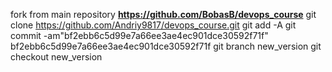 fork from main repository **https://github.com/BobasB/devops_course**
git clone https://github.com/Andriy9817/devops_course.git
git add -A
git commit -am"bf2ebb6c5d99e7a66ee3ae4ec901dce30592f71f"
bf2ebb6c5d99e7a66ee3ae4ec901dce30592f71f
git branch new_version
git checkout new_version